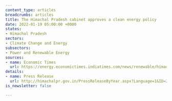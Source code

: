 ```yaml
---
content_type: articles
breadcrumbs: articles
title: The Himachal Pradesh cabinet approves a clean energy policy
date: 2022-01-19 05:00:00 +0000
states:
- Himachal Pradesh
sectors:
- Climate Change and Energy
subsectors:
- Power and Renewable Energy
sources:
- name: Economic Times
  url: https://energy.economictimes.indiatimes.com/news/renewable/himachal-pradesh-cabinet-approves-new-energy-policy-2021/88908674
details:
- name: Press Release
  url: http://himachalpr.gov.in/PressReleaseByYear.aspx?Language=1&ID=25000&Type=2&Date=14/01/2022
is_newsletter: false

---
```

